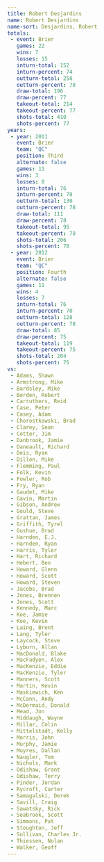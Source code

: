 ```yaml
---
title: Robert Desjardins
name: Robert Desjardins
name-sort: Desjardins, Robert
totals:
 - event: Brier
   games: 22
   wins: 7
   losses: 15
   inturn-total: 152
   inturn-percent: 74
   outturn-total: 258
   outturn-percent: 78
   draw-total: 196
   draw-percent: 77
   takeout-total: 214
   takeout-percent: 77
   shots-total: 410
   shots-percent: 77
years:
 - year: 2011
   event: Brier
   team: "QC"
   position: Third
   alternate: false
   games: 11
   wins: 3
   losses: 8
   inturn-total: 76
   inturn-percent: 78
   outturn-total: 130
   outturn-percent: 78
   draw-total: 111
   draw-percent: 78
   takeout-total: 95
   takeout-percent: 78
   shots-total: 206
   shots-percent: 78
 - year: 2012
   event: Brier
   team: "QC"
   position: Fourth
   alternate: false
   games: 11
   wins: 4
   losses: 7
   inturn-total: 76
   inturn-percent: 70
   outturn-total: 128
   outturn-percent: 78
   draw-total: 85
   draw-percent: 75
   takeout-total: 119
   takeout-percent: 75
   shots-total: 204
   shots-percent: 75
vs:
 - Adams, Shawn
 - Armstrong, Mike
 - Bardsley, Mike
 - Borden, Robert
 - Carruthers, Reid
 - Case, Peter
 - Casey, Adam
 - Chorostkowski, Brad
 - Clarey, Sean
 - Cotter, Jim
 - Danbrook, Jamie
 - Daneault, Richard
 - Deis, Ryan
 - Dillon, Mike
 - Flemming, Paul
 - Folk, Kevin
 - Fowler, Rob
 - Fry, Ryan
 - Gaudet, Mike
 - Gavin, Martin
 - Gibson, Andrew
 - Gould, Steve
 - Grattan, James
 - Griffith, Tyrel
 - Gushue, Brad
 - Harnden, E.J.
 - Harnden, Ryan
 - Harris, Tyler
 - Hart, Richard
 - Hebert, Ben
 - Howard, Glenn
 - Howard, Scott
 - Howard, Steven
 - Jacobs, Brad
 - Jones, Brennen
 - Jones, Scott
 - Kennedy, Marc
 - Koe, Jamie
 - Koe, Kevin
 - Laing, Brent
 - Lang, Tyler
 - Laycock, Steve
 - Lyburn, Allan
 - MacDonald, Blake
 - MacFadyen, Alex
 - MacKenzie, Eddie
 - MacKenzie, Tyler
 - Manners, Scott
 - Martin, Kevin
 - Maskiewich, Ken
 - McCann, Andy
 - McDermaid, Donald
 - Mead, Jon
 - Middaugh, Wayne
 - Millar, Colin
 - Mittelstadt, Kelly
 - Morris, John
 - Murphy, Jamie
 - Muyres, Dallan
 - Naugler, Tom
 - Nichols, Mark
 - Odishaw, Grant
 - Odishaw, Terry
 - Pinder, Jordan
 - Rycroft, Carter
 - Samagalski, Derek
 - Savill, Craig
 - Sawatsky, Rick
 - Seabrook, Scott
 - Simmons, Pat
 - Stoughton, Jeff
 - Sullivan, Charles Jr.
 - Thiessen, Nolan
 - Walker, Geoff
---
```


